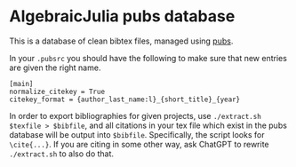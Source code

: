 # AlgebraicJulia pubs database

This is a database of clean bibtex files, managed using [pubs](https://github.com/pubs/pubs).

In your `.pubsrc` you should have the following to make sure that new entries are given the right name.

```
[main]
normalize_citekey = True
citekey_format = {author_last_name:l}_{short_title}_{year}
```

In order to export bibliographies for given projects, use `./extract.sh
$texfile > $bibfile`, and all citations in your tex file which exist in the
pubs database will be output into `$bibfile`. Specifically, the script looks
for `\cite{...}`. If you are citing in some other way, ask ChatGPT to rewrite
`./extract.sh` to also do that.
